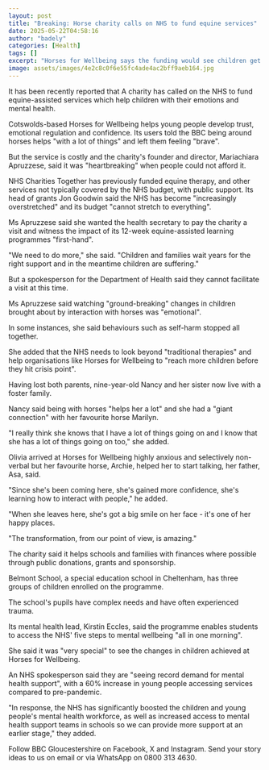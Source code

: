 ```yaml
---
layout: post
title: "Breaking: Horse charity calls on NHS to fund equine services"
date: 2025-05-22T04:58:16
author: "badely"
categories: [Health]
tags: []
excerpt: "Horses for Wellbeing says the funding would see children get help before they 'hit crisis point'."
image: assets/images/4e2c8c0f6e55fc4ade4ac2bff9aeb164.jpg
---
```


It has been recently reported that A charity has called on the NHS to fund equine-assisted services which help children with their emotions and mental health.

Cotswolds-based Horses for Wellbeing helps young people develop trust, emotional regulation and confidence. Its users told the BBC being around horses helps "with a lot of things" and left them feeling "brave".

But the service is costly and the charity's founder and director, Mariachiara Apruzzese, said it was "heartbreaking" when people could not afford it.

NHS Charities Together has previously funded equine therapy, and other services not typically covered by the NHS budget, with public support. Its head of grants Jon Goodwin said the NHS has become "increasingly overstretched" and its budget "cannot stretch to everything".

Ms Apruzzese said she wanted the health secretary to pay the charity a visit and witness the impact of its 12-week equine-assisted learning programmes "first-hand".

"We need to do more," she said. "Children and families wait years for the right support and in the meantime children are suffering."

But a spokesperson for the Department of Health said they cannot facilitate a visit at this time.

Ms Apruzzese said watching "ground-breaking" changes in children brought about by interaction with horses was "emotional". 

In some instances, she said behaviours such as self-harm stopped all together.

She added that the NHS needs to look beyond "traditional therapies" and help organisations like Horses for Wellbeing to "reach more children before they hit crisis point".

Having lost both parents, nine-year-old Nancy and her sister now live with a foster family.

Nancy said being with horses "helps her a lot" and she had a "giant connection" with her favourite horse Marilyn.

"I really think she knows that I have a lot of things going on and I know that she has a lot of things going on too," she added.

Olivia arrived at Horses for Wellbeing highly anxious and selectively non-verbal but her favourite horse, Archie, helped her to start talking, her father, Asa, said.

"Since she's been coming here, she's gained more confidence, she's learning how to interact with people," he added.

"When she leaves here, she's got a big smile on her face - it's one of her happy places.

"The transformation, from our point of view, is amazing."

The charity said it helps schools and families with finances where possible through public donations, grants and sponsorship.

Belmont School, a special education school in Cheltenham, has three groups of children enrolled on the programme.

The school's pupils have complex needs and have often experienced trauma.

Its mental health lead, Kirstin Eccles, said the programme enables students to access the NHS' five steps to mental wellbeing "all in one morning".

She said it was "very special" to see the changes in children achieved at Horses for Wellbeing.

An NHS spokesperson said they are "seeing record demand for mental health support", with a 60% increase in young people accessing services compared to pre-pandemic.

"In response, the NHS has significantly boosted the children and young people's mental health workforce, as well as increased access to mental health support teams in schools so we can provide more support at an earlier stage," they added.

Follow BBC Gloucestershire on Facebook, X and Instagram. Send your story ideas to us on email or via WhatsApp on 0800 313 4630.

